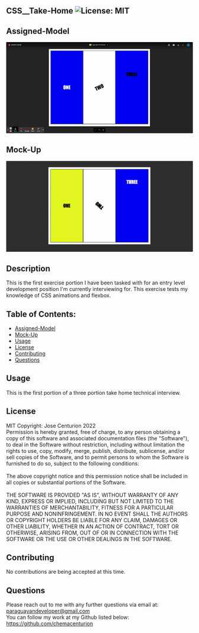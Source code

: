 ## CSS__Take-Home ![License: MIT](https://img.shields.io/badge/License-MIT-yellow.svg)

## Assigned-Model
![Assigned-Model-GIF](https://github.com/chemacenturion/CSS__Take-Home/blob/main/assets/images/exersice-one.gif%20-%20Google%20Drive.gif?raw=true)

## Mock-Up
![Mock-Up-GIF](https://github.com/chemacenturion/CSS__Take-Home/blob/main/assets/images/CSS__Take-Home.gif?raw=true)

## Description
This is the first exercise portion I have been tasked with for an entry level development position I'm currently interviewing for. This exercise tests my knowledge of CSS animations and flexbox.

## Table of Contents:
* [Assigned-Model](#Assigned-Model)
* [Mock-Up](#Mock-Up)
* [Usage](#Usage)
* [License](#License)
* [Contributing](#Contributing)
* [Questions](#Questions)

## Usage
This is the first portion of a three portion take home technical interview.

## License
MIT Copyright: Jose Centurion 2022
<br/>
Permission is hereby granted, free of charge, to any person obtaining a copy of this software and associated documentation files (the "Software"), to deal in the Software without restriction, including without limitation the rights to use, copy, modify, merge, publish, distribute, sublicense, and/or sell copies of the Software, and to permit persons to whom the Software is furnished to do so, subject to the following conditions: <br/> <br/> The above copyright notice and this permission notice shall be included in all copies or substantial portions of the Software. <br/> <br/> THE SOFTWARE IS PROVIDED "AS IS", WITHOUT WARRANTY OF ANY KIND, EXPRESS OR IMPLIED, INCLUDING BUT NOT LIMITED TO THE WARRANTIES OF MERCHANTABILITY, FITNESS FOR A PARTICULAR PURPOSE AND NONINFRINGEMENT. IN NO EVENT SHALL THE AUTHORS OR COPYRIGHT HOLDERS BE LIABLE FOR ANY CLAIM, DAMAGES OR OTHER LIABILITY, WHETHER IN AN ACTION OF CONTRACT, TORT OR OTHERWISE, ARISING FROM, OUT OF OR IN CONNECTION WITH THE SOFTWARE OR THE USE OR OTHER DEALINGS IN THE SOFTWARE.

## Contributing
No contributions are being accepted at this time.

## Questions
Please reach out to me with any further questions via email at:
<br/>
paraguayandeveloper@gmail.com
<br/>
You can follow my work at my Github listed below:
<br/>
https://github.com/chemacenturion

